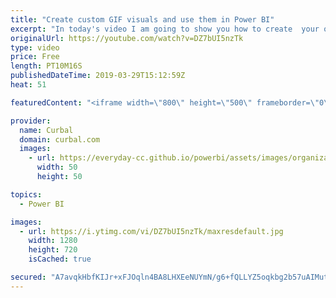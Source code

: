 ```yaml
---
title: "Create custom GIF visuals and use them in Power BI"
excerpt: "In today's video I am going to show you how to create  your own custom visuals (no code) as gif and import them in power bi. Curious? Lets go! #powerbi #curbal #gifvisuals  Link to Data gif maker announcement:https://www.blog.google/outreach-initiatives/google-news-initiative/using-data-gif-maker-compare-data-and-tell-stories/"
originalUrl: https://youtube.com/watch?v=DZ7bUI5nzTk
type: video
price: Free
length: PT10M16S
publishedDateTime: 2019-03-29T15:12:59Z
heat: 51

featuredContent: "<iframe width=\"800\" height=\"500\" frameborder=\"0\" src=\"https://www.youtube.com/embed/DZ7bUI5nzTk\" allow=\"accelerometer; autoplay; encrypted-media; gyroscope; picture-in-picture\" allowfullscreen></iframe>"

provider:
  name: Curbal
  domain: curbal.com
  images:
    - url: https://everyday-cc.github.io/powerbi/assets/images/organizations/curbal.com-50x50.jpg
      width: 50
      height: 50

topics:
  - Power BI

images:
  - url: https://i.ytimg.com/vi/DZ7bUI5nzTk/maxresdefault.jpg
    width: 1280
    height: 720
    isCached: true

secured: "A7avqkHbfKIJr+xFJOqln4BA8LHXEeNUYmN/g6+fQLLYZ5oqkbg2b57uAIMutGnZ1QDA9A59/GTCWPbzqvah5EpjHU7O/UbTjJLDxdCmRFlmRwtzeIEk7APWJJw+BMk0sNYbGvCxY/b7199QXOE5Q3f+Cs2yc9/Uavs60hF2BE25q9BlqOnL5KFvb4pjW70Xf67gD/Uokz+OasTU9gcP0QVtGcqVmAp+7tqm2OdhinB0l2+QKQ4agDzFAJeTkg7o0tXmDTWTB6cY8okaESS/7jkZU02+M79eqGpnUceKZxZTLrkKY8bY3FXVsORQrCo7O9DJExbMCZm8jHHI7jUM+NxgYLX033g5m7l/zV1cFFyBwHbqZ4XJET/LAoeoxuJzl8j5O5DKQCfa5gN3z7c/2jVZnr8WbUizhJsqoxCzLDk=;wo+57opLgJDPKMcD+GON0A=="
---
```



